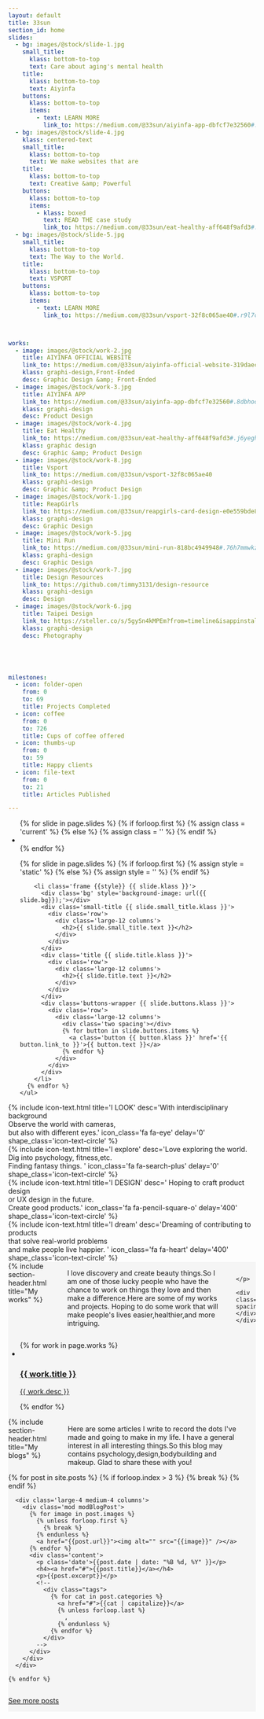 ```yaml
---
layout: default
title: 33sun
section_id: home
slides:
  - bg: images/@stock/slide-1.jpg
    small_title:
      klass: bottom-to-top
      text: Care about aging's mental health
    title:
      klass: bottom-to-top
      text: Aiyinfa
    buttons:
      klass: bottom-to-top
      items:
        - text: LEARN MORE
          link_to: https://medium.com/@33sun/aiyinfa-app-dbfcf7e32560#.r8447tw87
  - bg: images/@stock/slide-4.jpg
    klass: centered-text
    small_title:
      klass: bottom-to-top
      text: We make websites that are
    title:
      klass: bottom-to-top
      text: Creative &amp; Powerful
    buttons:
      klass: bottom-to-top
      items:
        - klass: boxed
          text: READ THE case study
          link_to: https://medium.com/@33sun/eat-healthy-aff648f9afd3#.valj4u6rp
  - bg: images/@stock/slide-5.jpg
    small_title:
      klass: bottom-to-top
      text: The Way to the World.
    title:
      klass: bottom-to-top
      text: VSPORT
    buttons:
      klass: bottom-to-top
      items:
        - text: LEARN MORE
          link_to: https://medium.com/@33sun/vsport-32f8c065ae40#.r9l7cgz02



works:
  - image: images/@stock/work-2.jpg
    title: AIYINFA OFFICIAL WEBSITE
    link_to: https://medium.com/@33sun/aiyinfa-official-website-319daecb9933#.cap2g8vvm
    klass: graphi-design,Front-Ended
    desc: Graphic Design &amp; Front-Ended
  - image: images/@stock/work-3.jpg
    title: AIYINFA APP
    link_to: https://medium.com/@33sun/aiyinfa-app-dbfcf7e32560#.8dbhoo6u1
    klass: graphi-design
    desc: Product Design
  - image: images/@stock/work-4.jpg
    title: Eat Healthy
    link_to: https://medium.com/@33sun/eat-healthy-aff648f9afd3#.j6yeghavk
    klass: graphic design
    desc: Graphic &amp; Product Design
  - image: images/@stock/work-8.jpg
    title: Vsport
    link_to: https://medium.com/@33sun/vsport-32f8c065ae40
    klass: graphi-design
    desc: Graphic &amp; Product Design
  - image: images/@stock/work-1.jpg
    title: ReapGirls
    link_to: https://medium.com/@33sun/reapgirls-card-design-e0e559bde84f#.viok85e4g
    klass: graphi-design
    desc: Graphic Design
  - image: images/@stock/work-5.jpg
    title: Mini Run
    link_to: https://medium.com/@33sun/mini-run-818bc4949948#.76h7mmwkz
    klass: graphi-design
    desc: Graphic Design
  - image: images/@stock/work-7.jpg
    title: Design Resources
    link_to: https://github.com/timmy3131/design-resource
    klass: graphi-design
    desc: Design
  - image: images/@stock/work-6.jpg
    title: Taipei Design
    link_to: https://steller.co/s/5gySn4kMPEm?from=timeline&isappinstalled=0
    klass: graphi-design
    desc: Photography





milestones:
  - icon: folder-open
    from: 0
    to: 69
    title: Projects Completed
  - icon: coffee
    from: 0
    to: 726
    title: Cups of coffee offered
  - icon: thumbs-up
    from: 0
    to: 59
    title: Happy clients
  - icon: file-text
    from: 0
    to: 21
    title: Articles Published

---
```



<div class='mod modDefaultSlider'>
  <div class='sequence' data-autostop='on' data-timeout='0'>
    <a class='sequence-prev' href='javascript:void(0);'>
      <span></span>
    </a>
    <a class='sequence-next' href='javascript:void(0);'>
      <span></span>
    </a>
    <ul class='sequence-pagination'>
      {% for slide in page.slides %}
        {% if forloop.first %}
          {% assign class = 'current' %}
        {% else %}
          {% assign class = '' %}
        {% endif %}
        <li class="{{class}}"></li>
      {% endfor %}
    </ul>
    <ul class='sequence-canvas'>
      {% for slide in page.slides %}
        {% if forloop.first %}
          {% assign style = 'static' %}
        {% else %}
          {% assign style = '' %}
        {% endif %}

        <li class='frame {{style}} {{ slide.klass }}'>
          <div class='bg' style='background-image: url({{ slide.bg}});'></div>
          <div class='small-title {{ slide.small_title.klass }}'>
            <div class='row'>
              <div class='large-12 columns'>
                <h2>{{ slide.small_title.text }}</h2>
              </div>
            </div>
          </div>
          <div class='title {{ slide.title.klass }}'>
            <div class='row'>
              <div class='large-12 columns'>
                <h2>{{ slide.title.text }}</h2>
              </div>
            </div>
          </div>
          <div class='buttons-wrapper {{ slide.buttons.klass }}'>
            <div class='row'>
              <div class='large-12 columns'>
                <div class='two spacing'></div>
                {% for button in slide.buttons.items %}
                  <a class='button {{ button.klass }}' href='{{ button.link_to }}'>{{ button.text }}</a>
                {% endfor %}
              </div>
            </div>
          </div>
        </li>
      {% endfor %}
    </ul>
  </div>
</div>

<div class="four spacing"></div>

<div class="row">
  <div class="medium-3 large-3 columns">
    {% include icon-text.html title='I LOOK' desc='With interdisciplinary background<br> Observe the world with cameras,<br>but also with different eyes.' icon_class='fa fa-eye' delay='0' shape_class='icon-text-circle' %}
  </div>
  <div class="medium-3 large-3 columns">
    {% include icon-text.html title='I explore' desc='Love exploring the world.<br>Dig into psychology, fitness,etc.<br>Finding fantasy things.   ' icon_class='fa fa-search-plus' delay='0' shape_class='icon-text-circle' %}
  </div>
  <div class="medium-3 large-3 columns">
    {% include icon-text.html title='I DESIGN' desc=' Hoping to craft product design <br>or UX design in the future.<br>Create good products.' icon_class='fa fa-pencil-square-o' delay='400' shape_class='icon-text-circle' %}
  </div>
  <div class="medium-3 large-3 columns">
    {% include icon-text.html title='I dream' desc='Dreaming of contributing to products <br>that solve real-world problems <br>and make people live happier. ' icon_class='fa fa-heart' delay='400' shape_class='icon-text-circle' %}
  </div>
</div>

<div class="spacing"></div>

<div class="full" style="background: #f5f5f5;">
  <div class="row">
    <div class="large-12 columns">
      {% include section-header.html title="My works" %}
      <div class="spacing"></div>
      <p>
        I love discovery and create beauty things.So I am one of those lucky people who have the chance to work on things they love and then make a difference.Here are some of my works and projects.
        Hoping to do some work that will make people's lives easier,healthier,and more intriguing.

      </p>
      <div class="two spacing"></div>
    </div>
  </div>

  <div class="mod modGallery">
    <ul class="gallery small-block-grid-2 medium-block-grid-3 large-block-grid-4">
      {% for work in page.works %}
        <li class="{{ work.klass }}">
          <a href='{{ work.link_to }}'>
            <img alt="" src="{{ work.image }}" />
            <div class='overlay'>
              <div class='thumb-info'>
                <h3>{{ work.title }}</h3>
                <p>{{ work.desc }}</p>
              </div>
            </div>
          </a>
        </li>
      {% endfor %}
    </ul>
  </div>
</div>






<div class='full' style='background: #f5f5f5'>
  <div class='row'>
    <div class='large-12 columns'>
      {% include section-header.html title="My blogs" %}
      <div class='spacing'></div>
      <p>
        Here are some articles I write to record the dots I've made and going to make in my life.
        I have a general interest in all interesting things.So this blog may contains psychology,design,bodybuilding and makeup.
        Glad to share these with you!       </p>
      <div class='two spacing'></div>
    </div>
  </div>

  <div class='row'>
    {% for post in site.posts %}
      {% if forloop.index > 3 %}
        {% break %}
      {% endif %}

      <div class='large-4 medium-4 columns'>
        <div class='mod modBlogPost'>
          {% for image in post.images %}
            {% unless forloop.first %}
              {% break %}
            {% endunless %}
            <a href="{{post.url}}"><img alt="" src="{{image}}" /></a>
          {% endfor %}
          <div class='content'>
            <p class='date'>{{post.date | date: "%B %d, %Y" }}</p>
            <h4><a href="#">{{post.title}}</a></h4>
            <p>{{post.excerpt}}</p>
            <!--
              <div class="tags">
                {% for cat in post.categories %}
                  <a href="#">{{cat | capitalize}}</a>
                  {% unless forloop.last %}
                    ,
                  {% endunless %}
                {% endfor %}
              </div>
            -->
          </div>
        </div>
      </div>

    {% endfor %}

  </div>


  <div class='two spacing'></div>
  <div class='row'>
    <div class='large-12 columns'>
      <p class='centered-text'>
        <a class='button' href='blog/index.html'>See more posts</a>
      </p>
    </div>
  </div>
  <div class='two spacing'></div>

</div>





